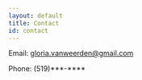 ```yaml
---
layout: default
title: Contact
id: contact
---
```

Email: gloria.vanweerden@gmail.com

Phone: (519)\*\*\*-\*\*\**
